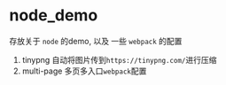 # node_demo

存放关于 `node` 的demo, 以及 一些 `webpack` 的配置

1. tinypng 自动将图片传到`https://tinypng.com/`进行压缩
2. multi-page 多页多入口`webpack`配置